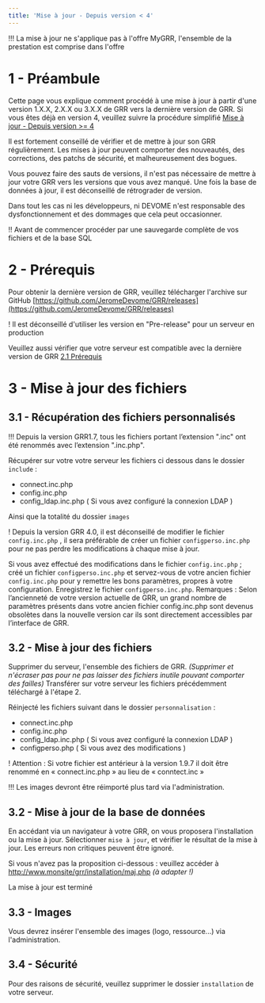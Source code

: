 ```yaml
---
title: 'Mise à jour - Depuis version < 4'
---
```


!!! La mise à jour ne s'applique pas à l'offre MyGRR, l'ensemble de la prestation est comprise dans l'offre


# 1 - Préambule

Cette page vous explique comment procédé à une mise à jour à partir d'une version 1.X.X, 2.X.X ou 3.X.X de GRR vers la dernière version de GRR.
Si vous êtes déjà en version 4, veuillez suivre la procédure simplifié  [Mise à jour - Depuis version >= 4](http://devome.com/GRR/DOC/installation-et-mise-a-jour/mise-a-jour-depuis-version-greater-than-4)

Il est fortement conseillé de vérifier et de mettre à jour son GRR régulièrement. Les mises à jour peuvent comporter des nouveautés, des corrections, des patchs de sécurité, et malheureusement des bogues.

Vous pouvez faire des sauts de versions, il n'est pas nécessaire de mettre à jour votre GRR vers les versions que vous avez manqué. Une fois la base de données à jour, il est déconseillé de rétrograder de version.

Dans tout les cas ni les développeurs, ni DEVOME n'est responsable des dysfonctionnement et des dommages que cela peut occasionner.



!! Avant de commencer procéder par une sauvegarde complète de vos fichiers et de la base SQL


# 2 - Prérequis

Pour obtenir la dernière version de GRR, veuillez télécharger l'archive sur GitHub  [https://github.com/JeromeDevome/GRR/releases](https://github.com/JeromeDevome/GRR/releases)

! Il est déconseillé d'utiliser les version en "Pre-release" pour un serveur en production


Veuillez aussi vérifier que votre serveur est compatible avec la dernière version de GRR [2.1 Prérequis](http://devome.com/GRR/DOC/installation-et-mise-a-jour/installation#2-1-serveur)

# 3 - Mise à jour des fichiers

## 3.1 - Récupération des fichiers personnalisés

!!! Depuis la version GRR1.7, tous les fichiers portant l’extension ".inc" ont été renommés avec l’extension ".inc.php".

Récupérer sur votre votre serveur les fichiers ci dessous dans le dossier `include` :
* connect.inc.php
* config.inc.php
* config_ldap.inc.php ( Si vous avez configuré la connexion LDAP )

Ainsi que la totalité du dossier `images`

! Depuis la version GRR 4.0, il est déconseillé de modifier le fichier `config.inc.php` , il sera préférable de créer un fichier `configperso.inc.php` pour ne pas perdre les modifications à chaque mise à jour.

Si vous avez effectué des modifications dans le fichier `config.inc.php` ; créé un fichier `configperso.inc.php` et servez-vous de votre ancien fichier `config.inc.php` pour y remettre les bons paramètres, propres à votre configuration. Enregistrez le fichier `configperso.inc.php`.
Remarques : Selon l’ancienneté de votre version actuelle de GRR, un grand nombre de paramètres présents dans votre ancien fichier config.inc.php sont devenus obsolètes dans la nouvelle version car ils sont directement accessibles par l’interface de GRR.

## 3.2 - Mise à jour des fichiers

Supprimer du serveur, l'ensemble des fichiers de GRR. _(Supprimer et n'écraser pas pour ne pas laisser des fichiers inutile pouvant comporter des failles)_
Transférer sur votre serveur les fichiers précédemment téléchargé à l'étape 2.

Réinjecté les fichiers suivant dans le dossier `personnalisation` :
* connect.inc.php
* config.inc.php
* config_ldap.inc.php ( Si vous avez configuré la connexion LDAP )
* configperso.php ( Si vous avez des modifications )

! Attention : Si votre fichier est antérieur à la version 1.9.7 il doit être renommé en « connect.inc.php » au lieu de « conntect.inc »

!!! Les images devront être réimporté plus tard via l'administration.


## 3.2 - Mise à jour de la base de données

En accédant via un navigateur à votre GRR, on vous proposera l'installation ou la mise à jour. Sélectionner `mise à jour`, et vérifier le résultat de la mise à jour. Les erreurs non critiques peuvent être ignoré.

Si vous n'avez pas la proposition ci-dessous : veuillez accéder à http://www.monsite/grr/installation/maj.php _(à adapter !)_

La mise à jour est terminé

## 3.3 - Images

Vous devrez insérer l'ensemble des images (logo, ressource...) via l'administration.

## 3.4 - Sécurité

Pour des raisons de sécurité, veuillez supprimer le dossier `installation` de votre serveur.
